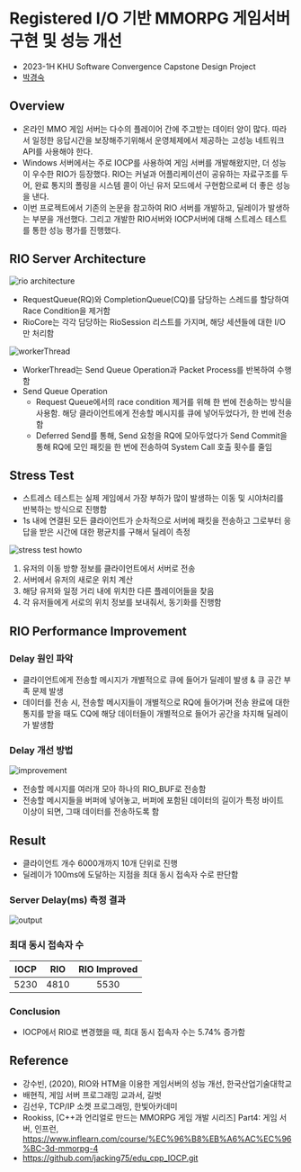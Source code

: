 # Registered I/O 기반 MMORPG 게임서버 구현 및 성능 개선
* 2023-1H KHU Software Convergence Capstone Design Project
* [박경숙](https://github.com/Tuesberry)

## Overview
* 온라인 MMO 게임 서버는 다수의 플레이어 간에 주고받는 데이터 양이 많다.
따라서 일정한 응답시간을 보장해주기위해서 운영체제에서 제공하는 고성능 네트워크 API를
사용해야 한다.
* Windows 서버에서는 주로 IOCP를 사용하여 게임 서버를 개발해왔지만, 더 성능이 우수한 RIO가 등장했다. RIO는 커널과 어플리케이션이 공유하는 자료구조를 두어, 완료 통지의 폴링을 시스템 콜이 아닌 유저 모드에서 구현함으로써 더 좋은 성능을 낸다.
* 이번 프로젝트에서 기존의 논문을 참고하여 RIO 서버를 개발하고, 딜레이가 발생하는 부분을 개선했다. 그리고 개발한 RIO서버와 IOCP서버에 대해 스트레스 테스트를 통한 성능 평가를 진행했다.

## RIO Server Architecture
![rio architecture](https://github.com/Tuesberry/RIO_IOCP_Server/assets/75127144/2a7cbb9e-c85d-4284-a49c-b221ffcd03ab)
* RequestQueue(RQ)와 CompletionQueue(CQ)를 담당하는 스레드를 할당하여 Race Condition을 제거함
* RioCore는 각각 담당하는 RioSession 리스트를 가지며, 해당 세션들에 대한 I/O만 처리함

![workerThread](https://github.com/Tuesberry/RIO_IOCP_Server/assets/75127144/24b9245a-8e46-4dde-8edf-f82929fa902e)
* WorkerThread는 Send Queue Operation과 Packet Process를 반복하여 수행함
* Send Queue Operation
  * Request Queue에서의 race condition 제거를 위해 한 번에 전송하는 방식을 사용함. 해당 클라이언트에게 전송할 메시지를 큐에 넣어두었다가, 한 번에 전송함
  * Deferred Send를 통해, Send 요청을 RQ에 모아두었다가 Send Commit을 통해 RQ에 모인 패킷을 한 번에 전송하여 System Call 호출 횟수를 줄임

## Stress Test
* 스트레스 테스트는 실제 게임에서 가장 부하가 많이 발생하는 이동 및 시야처리를 반복하는 방식으로 진행함
* 1s 내에 연결된 모든 클라이언트가 순차적으로 서버에 패킷을 전송하고 그로부터 응답을 받은 시간에 대한 평균치를 구해서 딜레이 측정
  
![stress test howto](https://github.com/Tuesberry/RIO_IOCP_Server/assets/75127144/14665c54-dcf0-4a8f-aa6b-5a602577a7ac)

1. 유저의 이동 방향 정보를 클라이언트에서 서버로 전송
2. 서버에서 유저의 새로운 위치 계산
3. 해당 유저와 일정 거리 내에 위치한 다른 플레이어들을 찾음
4. 각 유저들에게 서로의 위치 정보를 보내줘서, 동기화를 진행함

## RIO Performance Improvement
### Delay 원인 파악
* 클라이언트에게 전송할 메시지가 개별적으로 큐에 들어가 딜레이 발생 & 큐 공간 부족 문제 발생
* 데이터를 전송 시, 전송할 메시지들이 개별적으로 RQ에 들어가며 전송 완료에 대한 통지를 받을 때도 CQ에 해당 데이터들이 개별적으로 들어가 공간을 차지해 딜레이가 발생함

### Delay 개선 방법
![improvement](https://github.com/Tuesberry/RIO_IOCP_Server/assets/75127144/03d3ad26-a361-4caf-8425-4b51ee516285)
* 전송할 메시지를 여러개 모아 하나의 RIO_BUF로 전송함
* 전송할 메시지들을 버퍼에 넣어놓고, 버퍼에 포함된 데이터의 길이가 특정 바이트 이상이 되면, 그때 데이터를 전송하도록 함

## Result
* 클라이언트 개수 6000개까지 10개 단위로 진행
* 딜레이가 100ms에 도달하는 지점을 최대 동시 접속자 수로 판단함

### Server Delay(ms) 측정 결과
![output](https://github.com/Tuesberry/RIO_IOCP_Server/assets/75127144/14269cc3-2f64-4bd3-be07-a5c744bdba07)

### 최대 동시 접속자 수
|IOCP|RIO|RIO Improved|
|:---:|:---:|:---:|
|5230|4810|5530|

### Conclusion
* IOCP에서 RIO로 변경했을 때, 최대 동시 접속자 수는 5.74% 증가함

## Reference
* 강수빈, (2020), RIO와 HTM을 이용한 게임서버의 성능 개선, 한국산업기술대학교
* 배현직, 게임 서버 프로그래밍 교과서, 길벗
* 김선우, TCP/IP 소켓 프로그래밍, 한빛아카데미
* Rookiss, [C++과 언리얼로 만드는 MMORPG 게임 개발 시리즈] Part4: 게임 서버, 인프런, https://www.inflearn.com/course/%EC%96%B8%EB%A6%AC%EC%96%BC-3d-mmorpg-4
* https://github.com/jacking75/edu_cpp_IOCP.git
